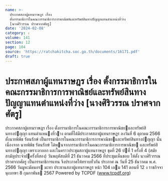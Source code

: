 ```yaml
---
name: >-
  ประกาศสภาผู้แทนราษฎร เรื่อง
  ตั้งกรรมาธิการในคณะกรรมาธิการการพาณิชย์และทรัพย์สินทางปัญญาแทนตำแหน่งที่ว่าง
  [นางศิริวรรณ ปราศจากศัตรู]
date: '2024-02-08'
category: ง
volume: 141
section: 12
page: 104
source: 'https://ratchakitcha.soc.go.th/documents/16171.pdf'
draft: true
---
```


# ประกาศสภาผู้แทนราษฎร เรื่อง ตั้งกรรมาธิการในคณะกรรมาธิการการพาณิชย์และทรัพย์สินทางปัญญาแทนตำแหน่งที่ว่าง [นางศิริวรรณ ปราศจากศัตรู]

ประกาศสภาผู้แทนราษฎร เรื่อง ตั้งกรรมาธิการในคณะกรรมาธิการการพาณิชยและทรัพย์สินทางปญญา แทนตําแหนงที่วาง ตามที่ได้มีประกาศสภาผู้แทนราษฎร ลงวันที่ 6 ตุลาคม 2566 ตั้งนายพิพิธ รัตนรักษ์ เป็นกรรมาธิการในคณะกรรมาธิการการพาณิชยและทรัพย์สินทางปญญา นั้น เนื่องจาก นายพิพิธ รัตนรักษ์ ได้พนจากกรรมาธิการในคณะกรรมาธิการการพาณิชย และทรัพย์สินทางปญญา เพราะลาออก และในคราวประชุมสภาผู้แทนราษฎร ชุดที่ 26 ปที่ 1 ครั้งที่ 4 (สมัยสามัญประจําปครั้งที่สอง) วันพฤหัสบดีที่ 21 ธันวาคม 2566 ที่ประชุมเห็นชอบ ให้ตั้ง นางศิริวรรณ ปราศจากศัตรู เป็นกรรมาธิการแทน จึงประกาศให้ทราบทั่วกัน ประกาศ ณ วันที่ 25 ธันวาคม พ.ศ. 2566 วันมูหะมัดนอร มะทา ประธานสภาผู้แทนราษฎร หน้า 104 เลม 141 ตอนที่ 12 ง ราชกิจจานุเบกษา 8 กุมภาพันธ 2567 Powered by TCPDF (www.tcpdf.org)
